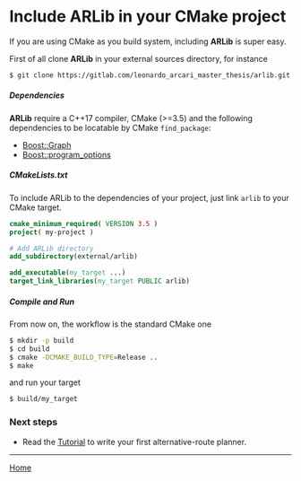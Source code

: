 # Include ARLib in your CMake project

If you are using CMake as you build system, including **ARLib** is super easy.

First of all clone **ARLib** in your external sources directory, for instance

```bash
$ git clone https://gitlab.com/leonardo_arcari_master_thesis/arlib.git external/arlib
```

##### Dependencies

**ARLib** require a C++17 compiler, CMake (>=3.5) and the following dependencies
to be locatable by CMake `find_package`:
 - [Boost::Graph][boost-graph]
 - [Boost::program_options][boost-program-options]

##### CMakeLists.txt

To include ARLib to the dependencies of your project, just link `arlib` to your
CMake target.

```cmake
cmake_minimum_required( VERSION 3.5 )
project( my-project )

# Add ARLib directory
add_subdirectory(external/arlib)

add_executable(my_target ...)
target_link_libraries(my_target PUBLIC arlib)
```

##### Compile and Run

From now on, the workflow is the standard CMake one

```bash
$ mkdir -p build
$ cd build
$ cmake -DCMAKE_BUILD_TYPE=Release ..
$ make
```

and run your target

```bash
$ build/my_target
```

### Next steps
 - Read the [Tutorial] to write your first alternative-route planner.

 
----------------------------

[Home]
 
[boost-graph]: https://www.boost.org/doc/libs/1_68_0/libs/graph/doc/index.html
[boost-program-options]: https://www.boost.org/doc/libs/1_68_0/doc/html/program_options.html
[Tutorial]: getting_started.md
[Home]: https://github.com/leonardoarcari/arlib/blob/master/README.md